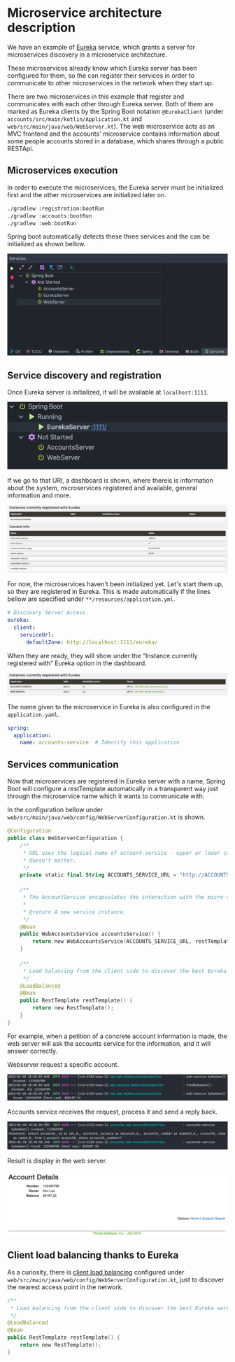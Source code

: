 # Microservice architecture description

We have an example of [Eureka](https://github.com/Netflix/eureka) 
service, which grants a server for microservices discovery in a 
microservice architecture.

These microservices already know which Eureka server has been configured
for them, so the can register their services in order to communicate
to other microservices in the network when they start up.

There are two microservices in this example that register and communicates
with each other through Eureka server. Both of them are marked as Eureka
clients by the Spring Boot notation `@EurekaClient` (under 
`accounts/src/main/kotlin/Application.kt` and `web/src/main/java/web/WebServer.kt`).
The web microservice acts as an MVC frontend and the accounts' 
microservice contains information about some people accounts stored
in a database, which shares through a public RESTApi.

## Microservices execution

In order to execute the microservices, the Eureka server must be
initialized first and the other microservices are initialized later on.

```bash
./gradlew :registration:bootRun
./gradlew :accounts:bootRun
./gradlew :web:bootRun
```

Spring boot automatically detects these three services and the can be
initialized as shown bellow.

![img.png](images/img.png)

## Service discovery and registration

Once Eureka server is initialized, it will be available at 
`localhost:1111`.

![img_2.png](images/img_2.png)

If we go to that URI, a dashboard is shown, where thereis is
information about the system, microservices registered and available,
general information and more.

![img_3.png](images/img_3.png)

For now, the microservices haven't been initialized yet. Let's start
them up, so they are registered in Eureka. This is made automatically
if the lines bellow are specified under `**/resources/application.yml`.

```yaml
# Discovery Server Access
eureka:
  client:
    serviceUrl:
      defaultZone: http://localhost:1111/eureka/
```

When they are ready, they will show under the “Instance currently registered
with” Eureka option in the dashboard.

![img_5.png](images/img_5.png)

The name given to the microservice in Eureka is also configured
in the `application.yaml`.

```yaml
spring:
  application:
    name: accounts-service  # Identify this application
```

## Services communication

Now that microservices are registered in Eureka server with a name,
Spring Boot will configure a restTemplate automatically in a
transparent way just through the microservice name which it wants
to communicate with.

In the configuration bellow under 
`web/src/main/java/web/config/WebServerConfiguration.kt` is shown.

```kotlin
@Configuration
public class WebServerConfiguration {
    /**
     * URL uses the logical name of account-service - upper or lower case,
     * doesn't matter.
     */
    private static final String ACCOUNTS_SERVICE_URL = "http://ACCOUNTS-SERVICE";

    /**
     * The AccountService encapsulates the interaction with the micro-service.
     *
     * @return A new service instance.
     */
    @Bean
    public WebAccountsService accountsService() {
        return new WebAccountsService(ACCOUNTS_SERVICE_URL, restTemplate());
    }

    /**
     * Load balancing from the client side to discover the best Eureka server
     */
    @LoadBalanced
    @Bean
    public RestTemplate restTemplate() {
        return new RestTemplate();
    }
}
```

For example, when a petition of a concrete account information is 
made, the web server will ask the accounts service for the information,
and it will answer correctly.

Webserver request a specific account.

![img_6.png](images/img_6.png)

Accounts service receives the request, process it and send a reply back.

![img_8.png](images/img_8.png)

Result is display in the web server.

![img_7.png](images/img_7.png)


## Client load balancing thanks to Eureka

As a curiosity, there is 
[client load balancing](https://spring.io/guides/gs/spring-cloud-loadbalancer/) configured under 
`web/src/main/java/web/config/WebServerConfiguration.kt`, just 
to discover the nearest access point in the network.

```kotlin
/**
 * Load balancing from the client side to discover the best Eureka server
 */
@LoadBalanced
@Bean
public RestTemplate restTemplate() {
    return new RestTemplate();
}
```
